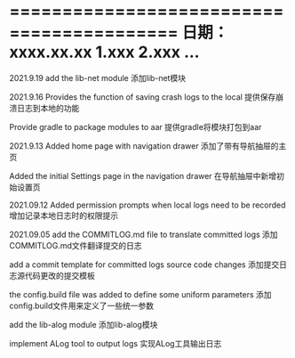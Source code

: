 ==========================================
日期：xxxx.xx.xx
    1.xxx
    2.xxx
    ...
==========================================
2021.9.19
add the lib-net module
添加lib-net模块

2021.9.16
Provides the function of saving crash logs to the local
提供保存崩溃日志到本地的功能

Provide gradle to package modules to aar
提供gradle将模块打包到aar

2021.9.13
Added home page with navigation drawer
添加了带有导航抽屉的主页

Added the initial Settings page in the navigation drawer
在导航抽屉中新增初始设置页

2021.09.12
Added permission prompts when local logs need to be recorded
增加记录本地日志时的权限提示

2021.09.05
add the COMMITLOG.md file to translate committed logs
添加COMMITLOG.md文件翻译提交的日志

add a commit template for committed logs source code changes 
添加提交日志源代码更改的提交模板

the config.build file was added to define some uniform parameters
添加config.build文件用来定义了一些统一参数

add the lib-alog module
添加lib-alog模块

implement ALog tool to output logs
实现ALog工具输出日志